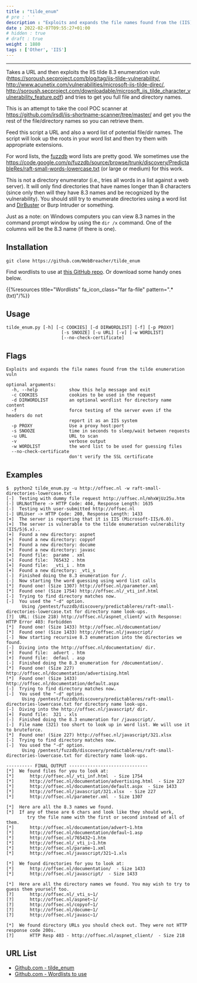```yaml
---
title : "tilde_enum"
# pre : ' '
description : "Exploits and expands the file names found from the (IIS) tilde enumeration vuln."
date : 2022-02-07T09:55:27+01:00
# hidden : true
# draft : true
weight : 1880
tags : ['Other', 'IIS']
---
```


---

Takes a URL and then exploits the IIS tilde 8.3 enumeration vuln (<https://soroush.secproject.com/blog/tag/iis-tilde-vulnerability/>, <http://www.acunetix.com/vulnerabilities/microsoft-iis-tilde-direc/>, <http://soroush.secproject.com/downloadable/microsoft_iis_tilde_character_vulnerability_feature.pdf>) and tries to get you full file and directory names.

This is an attempt to take the cool POC scanner at <https://github.com/irsdl/iis-shortname-scanner/tree/master/> and get you the rest of the file/directory names so you can retrieve them.

Feed this script a URL and also a word list of potential file/dir names. The script will look up the roots in your word list and then try them with appropriate extensions.

For word lists, the [fuzzdb](https://code.google.com/p/fuzzdb/) word lists are pretty good. We sometimes use the <https://code.google.com/p/fuzzdb/source/browse/trunk/discovery/PredictableRes/raft-small-words-lowercase.txt> (or large or medium) for this work.

This is not a directory enumerator (i.e., tries all words in a list against a web server). It will only find directories that have names longer than 8 characters (since only then will they have 8.3 names and be recognized by the vulnerability). You should still try to enumerate directories using a word list and [DirBuster](https://www.owasp.org/index.php/Category:OWASP_DirBuster_Project) or Burp Intruder or something.

Just as a note: on Windows computers you can view 8.3 names in the command prompt window by using the `dir /x` command. One of the columns will be the 8.3 name (if there is one).

## Installation

```plain
git clone https://github.com/WebBreacher/tilde_enum
```

Find wordlists to use at [this GitHub repo](https://github.com/tennc/fuzzdb/tree/master/Discovery/PredictableRes). Or download some handy ones below.

{{%resources title="Wordlists" fa_icon_class="far fa-file" pattern=".*(txt)"/%}}

## Usage

```plain
tilde_enum.py [-h] [-c COOKIES] [-d DIRWORDLIST] [-f] [-p PROXY]
                     [-s SNOOZE] [-u URL] [-v] [-w WORDLIST]
                     [--no-check-certificate]
```

## Flags

```plain
Exploits and expands the file names found from the tilde enumeration vuln

optional arguments:
  -h, --help            show this help message and exit
  -c COOKIES            cookies to be used in the request
  -d DIRWORDLIST        an optional wordlist for directory name content
  -f                    force testing of the server even if the headers do not
                        report it as an IIS system
  -p PROXY              Use a proxy host:port
  -s SNOOZE             time in seconds to sleep/wait between requests
  -u URL                URL to scan
  -v                    verbose output
  -w WORDLIST           the word list to be used for guessing files
  --no-check-certificate
                        don't verify the SSL certificate
```

## Examples

```plain
$  python2 tilde_enum.py -u http://offsec.nl -w raft-small-directories-lowercase.txt
[-]  Testing with dummy file request http://offsec.nl/mhxWjUz25u.htm
[-] URLNotThere -> HTTP Code: 404, Response Length: 1635
[-]  Testing with user-submitted http://offsec.nl
[-] URLUser -> HTTP Code: 200, Response Length: 1433
[+]  The server is reporting that it is IIS (Microsoft-IIS/6.0).
[+]  The server is vulnerable to the tilde enumeration vulnerability (IIS/5|6.x)..
[+]  Found a new directory: aspnet
[+]  Found a new directory: copyof
[+]  Found a new directory: docume
[+]  Found a new directory: javasc
[+]  Found file:  parame . xml
[+]  Found file:  765432 . htm
[+]  Found file:  _vti_i . htm
[+]  Found a new directory: _vti_s
[-]  Finished doing the 8.3 enumeration for /.
[-]  Now starting the word guessing using word list calls
[*]  Found one! (Size 1307) http://offsec.nl/parameter.xml
[*]  Found one! (Size 1754) http://offsec.nl/_vti_inf.html
[-]  Trying to find directory matches now.
[-]  You used the "-d" option.
      Using /pentest/fuzzdb/discovery/predictableres/raft-small-directories-lowercase.txt for directory name look-ups.
[?]  URL: (Size 218) http://offsec.nl/aspnet_client/ with Response: HTTP Error 403: Forbidden
[*]  Found one! (Size 1433) http://offsec.nl/documentation/
[*]  Found one! (Size 1433) http://offsec.nl/javascript/
[-]  Now starting recursive 8.3 enumeration into the directories we found.
[-]  Diving into the http://offsec.nl/documentation/ dir.
[+]  Found file:  advert . htm
[+]  Found file:  defaul . asp
[-]  Finished doing the 8.3 enumeration for /documentation/.
[*]  Found one! (Size 227) http://offsec.nl/documentation/advertising.html
[*]  Found one! (Size 1433) http://offsec.nl/documentation/default.aspx
[-]  Trying to find directory matches now.
[-]  You used the "-d" option.
      Using /pentest/fuzzdb/discovery/predictableres/raft-small-directories-lowercase.txt for directory name look-ups.
[-]  Diving into the http://offsec.nl/javascript/ dir.
[+]  Found file:  321 . xls
[-]  Finished doing the 8.3 enumeration for /javascript/.
[-]  File name (321) too short to look up in word list. We will use it to bruteforce.
[*]  Found one! (Size 227) http://offsec.nl/javascript/321.xlsx
[-]  Trying to find directory matches now.
[-]  You used the "-d" option.
      Using /pentest/fuzzdb/discovery/predictableres/raft-small-directories-lowercase.txt for directory name look-ups.

---------- FINAL OUTPUT ------------------------------
[*]  We found files for you to look at:
[*]      http://offsec.nl/_vti_inf.html  - Size 1754
[*]      http://offsec.nl/documentation/advertising.html  - Size 227
[*]      http://offsec.nl/documentation/default.aspx  - Size 1433
[*]      http://offsec.nl/javascript/321.xlsx  - Size 227
[*]      http://offsec.nl/parameter.xml  - Size 1307

[*]  Here are all the 8.3 names we found.
[*]  If any of these are 6 chars and look like they should work,
        try the file name with the first or second instead of all of them.
[*]      http://offsec.nl/documentation/advert~1.htm
[*]      http://offsec.nl/documentation/defaul~1.asp
[*]      http://offsec.nl/765432~1.htm
[*]      http://offsec.nl/_vti_i~1.htm
[*]      http://offsec.nl/parame~1.xml
[*]      http://offsec.nl/javascript/321~1.xls

[*]  We found directories for you to look at:
[*]      http://offsec.nl/documentation/  - Size 1433
[*]      http://offsec.nl/javascript/  - Size 1433

[*]  Here are all the directory names we found. You may wish to try to guess them yourself too.
[?]      http://offsec.nl/_vti_s~1/
[?]      http://offsec.nl/aspnet~1/
[?]      http://offsec.nl/copyof~1/
[?]      http://offsec.nl/docume~1/
[?]      http://offsec.nl/javasc~1/

[*]  We found directory URLs you should check out. They were not HTTP response code 200s.
[?]      HTTP Resp 403 - http://offsec.nl/aspnet_client/  - Size 218
```

## URL List

- [Github.com - tilde_enum](https://github.com/WebBreacher/tilde_enum)
- [Github.com - Wordlists to use](https://github.com/tennc/fuzzdb/tree/master/Discovery/PredictableRes)

